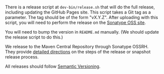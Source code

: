 There is a release script at `dev-bin/release.sh` that will do the full
release, including updating the GitHub Pages site. This script takes a Git tag
as a parameter. The tag should be of the form "vX.Y.Z". After uploading with
this script, you will need to perform the release on the [Sonatype OSS
site](https://oss.sonatype.org/index.html).

You will need to bump the version in `README.md` manually. (We should
update the release script to do this.)

We release to the Maven Central Repository through Sonatype OSSRH. They
provide [detailed directions](http://central.sonatype.org/pages/apache-maven.html)
on the steps of the release or snapshot release process.


All releases should follow [Semantic Versioning](http://semver.org/).
